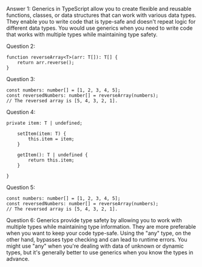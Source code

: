 Answer 1:
Generics in TypeScript allow you to create flexible and reusable functions, classes, or data structures that can work with various data types. They enable you to write code that is type-safe and doesn't repeat logic for different data types. You would use generics when you need to write code that works with multiple types while maintaining type safety.

Question 2:

```
function reverseArray<T>(arr: T[]): T[] {
    return arr.reverse();
}
```

Question 3:

```
const numbers: number[] = [1, 2, 3, 4, 5];
const reversedNumbers: number[] = reverseArray(numbers);
// The reversed array is [5, 4, 3, 2, 1].
```

Question 4:

```class Box<T> {
private item: T | undefined;

    setItem(item: T) {
        this.item = item;
    }

    getItem(): T | undefined {
        return this.item;
    }

}
```

Question 5:

```
const numbers: number[] = [1, 2, 3, 4, 5];
const reversedNumbers: number[] = reverseArray(numbers);
// The reversed array is [5, 4, 3, 2, 1].
```

Question 6:
Generics provide type safety by allowing you to work with multiple types while maintaining type information. They are more preferable when you want to keep your code type-safe. Using the "any" type, on the other hand, bypasses type checking and can lead to runtime errors. You might use "any" when you're dealing with data of unknown or dynamic types, but it's generally better to use generics when you know the types in advance.
